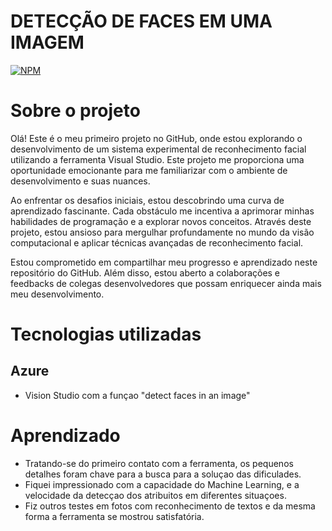 # DETECÇÃO DE FACES EM UMA IMAGEM 
[![NPM](https://img.shields.io/npm/l/react)](https://github.com/Bongiorno14/Projeto_reconhecimento-_Rostos/blob/main/LICENSE) 

# Sobre o projeto

Olá! Este é o meu primeiro projeto no GitHub, onde estou explorando o desenvolvimento de um sistema experimental de reconhecimento facial utilizando a ferramenta Visual Studio. Este projeto me proporciona uma oportunidade emocionante para me familiarizar com o ambiente de desenvolvimento e suas nuances.

Ao enfrentar os desafios iniciais, estou descobrindo uma curva de aprendizado fascinante. Cada obstáculo me incentiva a aprimorar minhas habilidades de programação e a explorar novos conceitos. Através deste projeto, estou ansioso para mergulhar profundamente no mundo da visão computacional e aplicar técnicas avançadas de reconhecimento facial.

Estou comprometido em compartilhar meu progresso e aprendizado neste repositório do GitHub. Além disso, estou aberto a colaborações e feedbacks de colegas desenvolvedores que possam enriquecer ainda mais meu desenvolvimento.

# Tecnologias utilizadas
## Azure
- Vision Studio com a funçao "detect faces in an image"

# Aprendizado

- Tratando-se do primeiro contato com a ferramenta, os pequenos detalhes foram chave para a busca para a soluçao das dificulades.
- Fiquei impressionado com a capacidade do Machine Learning, e a velocidade da detecçao dos atribuitos em diferentes situaçoes.
- Fiz outros testes em fotos com reconhecimento de textos e da mesma forma a ferramenta se mostrou satisfatória.
